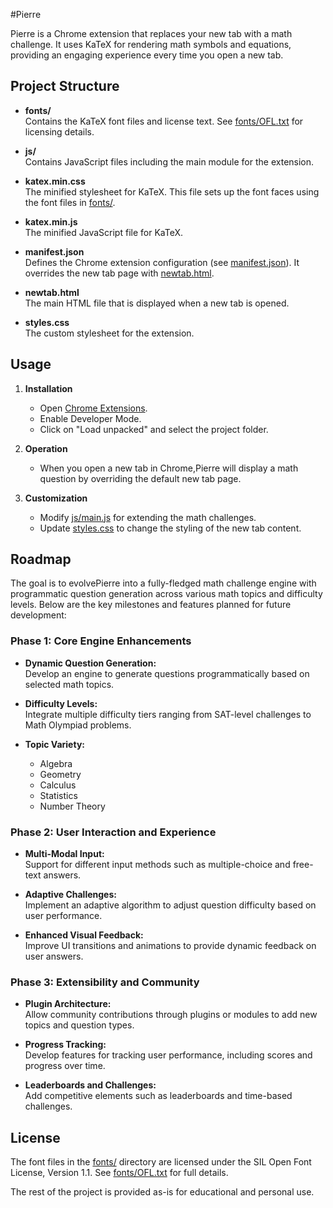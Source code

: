#Pierre

Pierre is a Chrome extension that replaces your new tab with a math challenge. It uses KaTeX for rendering math symbols and equations, providing an engaging experience every time you open a new tab.

## Project Structure

- **fonts/**  
  Contains the KaTeX font files and license text. See [fonts/OFL.txt](fonts/OFL.txt) for licensing details.

- **js/**  
  Contains JavaScript files including the main module for the extension.

- **katex.min.css**  
  The minified stylesheet for KaTeX. This file sets up the font faces using the font files in [fonts/](fonts/).

- **katex.min.js**  
  The minified JavaScript file for KaTeX.

- **manifest.json**  
  Defines the Chrome extension configuration (see [manifest.json](manifest.json)). It overrides the new tab page with [newtab.html](newtab.html).

- **newtab.html**  
  The main HTML file that is displayed when a new tab is opened.

- **styles.css**  
  The custom stylesheet for the extension.

## Usage

1. **Installation**  
   - Open [Chrome Extensions](chrome://extensions/).
   - Enable Developer Mode.
   - Click on "Load unpacked" and select the project folder.
   
2. **Operation**  
   - When you open a new tab in Chrome,Pierre will display a math question by overriding the default new tab page.

3. **Customization**  
   - Modify [js/main.js](js/main.js) for extending the math challenges.
   - Update [styles.css](styles.css) to change the styling of the new tab content.

## Roadmap

The goal is to evolvePierre into a fully-fledged math challenge engine with programmatic question generation across various math topics and difficulty levels. Below are the key milestones and features planned for future development:

### Phase 1: Core Engine Enhancements
- **Dynamic Question Generation:**  
  Develop an engine to generate questions programmatically based on selected math topics.
  
- **Difficulty Levels:**  
  Integrate multiple difficulty tiers ranging from SAT-level challenges to Math Olympiad problems.
  
- **Topic Variety:**  
  - Algebra
  - Geometry
  - Calculus
  - Statistics
  - Number Theory

### Phase 2: User Interaction and Experience
- **Multi-Modal Input:**  
  Support for different input methods such as multiple-choice and free-text answers.
  
- **Adaptive Challenges:**  
  Implement an adaptive algorithm to adjust question difficulty based on user performance.
  
- **Enhanced Visual Feedback:**  
  Improve UI transitions and animations to provide dynamic feedback on user answers.

### Phase 3: Extensibility and Community
- **Plugin Architecture:**  
  Allow community contributions through plugins or modules to add new topics and question types.
  
- **Progress Tracking:**  
  Develop features for tracking user performance, including scores and progress over time.
  
- **Leaderboards and Challenges:**  
  Add competitive elements such as leaderboards and time-based challenges.

## License

The font files in the [fonts/](fonts/) directory are licensed under the SIL Open Font License, Version 1.1. See [fonts/OFL.txt](fonts/OFL.txt) for full details.

The rest of the project is provided as-is for educational and personal use.